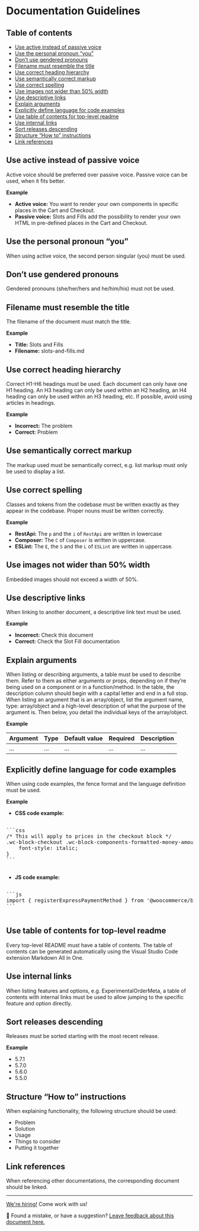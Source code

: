 # Documentation Guidelines <!-- omit in toc -->

## Table of contents <!-- omit in toc -->

- [Use active instead of passive voice](#use-active-instead-of-passive-voice)
- [Use the personal pronoun “you”](#use-the-personal-pronoun-you)
- [Don’t use gendered pronouns](#dont-use-gendered-pronouns)
- [Filename must resemble the title](#filename-must-resemble-the-title)
- [Use correct heading hierarchy](#use-correct-heading-hierarchy)
- [Use semantically correct markup](#use-semantically-correct-markup)
- [Use correct spelling](#use-correct-spelling)
- [Use images not wider than 50% width](#use-images-not-wider-than-50-width)
- [Use descriptive links](#use-descriptive-links)
- [Explain arguments](#explain-arguments)
- [Explicitly define language for code examples](#explicitly-define-language-for-code-examples)
- [Use table of contents for top-level readme](#use-table-of-contents-for-top-level-readme)
- [Use internal links](#use-internal-links)
- [Sort releases descending](#sort-releases-descending)
- [Structure “How to” instructions](#structure-how-to-instructions)
- [Link references](#link-references)

## Use active instead of passive voice

Active voice should be preferred over passive voice. Passive voice can be used, when it fits better.

**Example**

-   **Active voice:** You want to render your own components in specific places in the Cart and Checkout.
-   **Passive voice:** Slots and Fills add the possibility to render your own HTML in pre-defined places in the Cart and Checkout.

## Use the personal pronoun “you”

When using active voice, the second person singular (you) must be used.

## Don’t use gendered pronouns

Gendered pronouns (she/her/hers and he/him/his) must not be used.

## Filename must resemble the title

The filename of the document must match the title.

**Example**

-   **Title:** Slots and Fills
-   **Filename:** slots-and-fills.md

## Use correct heading hierarchy

Correct H1-H6 headings must be used. Each document can only have one H1 heading. An H3 heading can only be used within an H2 heading, an H4 heading can only be used within an H3 heading, etc. If possible, avoid using articles in headings.

**Example**

-   **Incorrect:** The problem
-   **Correct:** Problem

## Use semantically correct markup

The markup used must be semantically correct, e.g. list markup must only be used to display a list.

## Use correct spelling

Classes and tokens from the codebase must be written exactly as they appear in the codebase. Proper nouns must be written correctly.

**Example**

-   **RestApi:** The `p` and the `i` of `RestApi` are written in lowercase
-   **Composer:** The `C` of `Composer` is written in uppercase.
-   **ESLint:** The `E`, the `S` and the `L` of `ESLint` are written in uppercase.

## Use images not wider than 50% width

Embedded images should not exceed a width of 50%.

## Use descriptive links

When linking to another document, a descriptive link text must be used.

**Example**

-   **Incorrect:** Check this document
-   **Correct:** Check the Slot Fill documentation

## Explain arguments

When listing or describing arguments, a table must be used to describe them. Refer to them as either arguments or props, depending on if they’re being used on a component or in a function/method. In the table, the description column should begin with a capital letter and end in a full stop. When listing an argument that is an array/object, list the argument name, type: array/object and a high-level description of what the purpose of the argument is. Then below, you detail the individual keys of the array/object.

**Example**

| Argument | Type | Default value | Required | Description |
| -------- | ---- | ------------- | -------- | ----------- |
| ...      | ...  | ...           | ...      | ...         |

## Explicitly define language for code examples

When using code examples, the fence format and the language definition must be used.

**Example**

-   **CSS code example:**
<pre>

```css
/* This will apply to prices in the checkout block */
.wc-block-checkout .wc-block-components-formatted-money-amount {
	font-style: italic;
}
```

</pre>

-   **JS code example:**
<pre>

```js
import { registerExpressPaymentMethod } from '@woocommerce/blocks-registry';
```

</pre>

## Use table of contents for top-level readme

Every top-level README must have a table of contents. The table of contents can be generated automatically using the Visual Studio Code extension Markdown All in One.

## Use internal links

When listing features and options, e.g. ExperimentalOrderMeta, a table of contents with internal links must be used to allow jumping to the specific feature and option directly.

## Sort releases descending

Releases must be sorted starting with the most recent release.

**Example**

-   5.7.1
-   5.7.0
-   5.6.0
-   5.5.0

## Structure “How to” instructions

When explaining functionality, the following structure should be used:

-   Problem
-   Solution
-   Usage
-   Things to consider
-   Putting it together

## Link references

When referencing other documentations, the corresponding document should be linked.

<!-- FEEDBACK -->

---

[We're hiring!](https://woocommerce.com/careers/) Come work with us!

🐞 Found a mistake, or have a suggestion? [Leave feedback about this document here.](https://github.com/woocommerce/woocommerce-gutenberg-products-block/issues/new?assignees=&labels=type%3A+documentation&template=--doc-feedback.md&title=Feedback%20on%20./docs/contributors/documentation-guidelines.md)

<!-- /FEEDBACK -->
